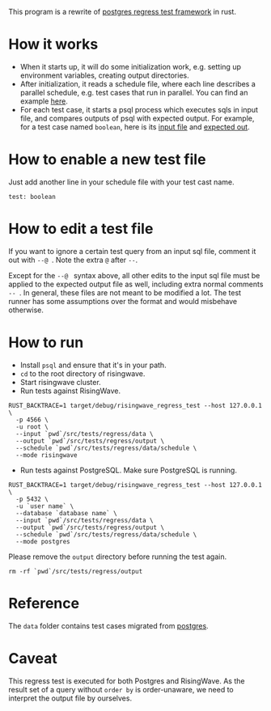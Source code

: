 This program is a rewrite of [postgres regress test framework](https://github.com/postgres/postgres/tree/master/src/test/regress)
in rust.

# How it works

* When it starts up, it will do some initialization work, e.g. setting up environment variables, creating output
  directories.
* After initialization, it reads a schedule file, where each line describes a parallel schedule, e.g. test cases that run
  in parallel. You can find an example [here](https://github.com/postgres/postgres/blob/master/src/test/regress/parallel_schedule).
* For each test case, it starts a psql process which executes sqls in input file, and compares outputs of psql with
  expected output. For example, for a test case named `boolean`, here is its [input file](data/sql/boolean.sql)
  and [expected out](data/expected/boolean.out).

# How to enable a new test file

Just add another line in your schedule file with your test cast name.
```
test: boolean
```

# How to edit a test file

If you want to ignore a certain test query from an input sql file, comment it out with `--@ `. Note the extra `@` after `--`.

Except for the `--@ ` syntax above, all other edits to the input sql file must be applied to the expected output file as well, including extra normal comments `-- `.
In general, these files are not meant to be modified a lot. The test runner has some assumptions over the format and would misbehave otherwise.

# How to run

* Install `psql` and ensure that it's in your path.
* `cd` to the root directory of risingwave.
* Start risingwave cluster.
* Run tests against RisingWave.

```shell
RUST_BACKTRACE=1 target/debug/risingwave_regress_test --host 127.0.0.1 \
  -p 4566 \
  -u root \
  --input `pwd`/src/tests/regress/data \
  --output `pwd`/src/tests/regress/output \
  --schedule `pwd`/src/tests/regress/data/schedule \
  --mode risingwave
```

* Run tests against PostgreSQL. Make sure PostgreSQL is running.

```shell
RUST_BACKTRACE=1 target/debug/risingwave_regress_test --host 127.0.0.1 \
  -p 5432 \
  -u `user name` \
  --database `database name` \
  --input `pwd`/src/tests/regress/data \
  --output `pwd`/src/tests/regress/output \
  --schedule `pwd`/src/tests/regress/data/schedule \
  --mode postgres
```

Please remove the `output` directory before running the test again.

```shell
rm -rf `pwd`/src/tests/regress/output
```

# Reference

The `data` folder contains test cases migrated from [postgres](https://github.com/postgres/postgres/).

# Caveat

This regress test is executed for both Postgres and RisingWave. As the result set of a query without `order by`
is order-unaware, we need to interpret the output file by ourselves.
